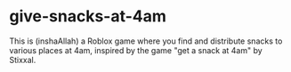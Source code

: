 # give-snacks-at-4am
This is (inshaAllah) a Roblox game where you find and distribute snacks to various places at 4am, inspired by the game "get a snack at 4am" by Stixxal.
